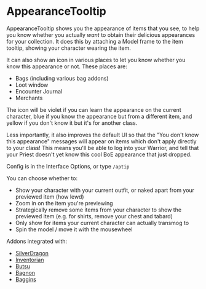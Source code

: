 # AppearanceTooltip

AppearanceTooltip shows you the appearance of items that you see, to help you know whether you actually _want_ to obtain their delicious appearances for your collection. It does this by attaching a Model frame to the item tooltip, showing your character wearing the item.

It can also show an icon in various places to let you know whether you know this appearance or not. These places are:

* Bags (including various bag addons)
* Loot window
* Encounter Journal
* Merchants

The icon will be violet if you can learn the appearance on the current character, blue if you know the appearance but from a different item, and yellow if you don't know it but it's for another class.

Less importantly, it also improves the default UI so that the "You don't know this appearance" messages will appear on items which don't apply directly to your class! This means you'll be able to log into your Warrior, and tell that your Priest doesn't yet know this cool BoE appearance that just dropped.

Config is in the Interface Options, or type `/aptip`

You can choose whether to:

* Show your character with your current outfit, or naked apart from your previewed item (how lewd)
* Zoom in on the item you're previewing
* Strategically remove some items from your character to show the previewed item (e.g. for shirts, remove your chest and tabard)
* Only show for items your current character can actually transmog to
* Spin the model / move it with the mousewheel

Addons integrated with:

* [SilverDragon](https://www.curseforge.com/wow/addons/silver-dragon)
* [Inventorian](https://www.curseforge.com/wow/addons/inventorian)
* [Butsu](https://www.wowinterface.com/downloads/info7976-Butsu.html)
* [Bagnon](https://www.curseforge.com/wow/addons/bagnon)
* [Baggins](https://www.curseforge.com/wow/addons/baggins)